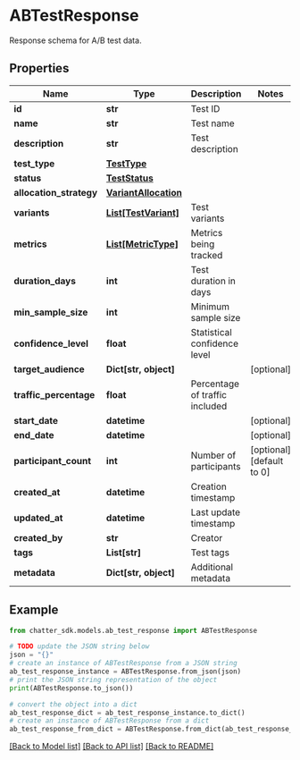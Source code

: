 # ABTestResponse

Response schema for A/B test data.

## Properties

Name | Type | Description | Notes
------------ | ------------- | ------------- | -------------
**id** | **str** | Test ID | 
**name** | **str** | Test name | 
**description** | **str** | Test description | 
**test_type** | [**TestType**](TestType.md) |  | 
**status** | [**TestStatus**](TestStatus.md) |  | 
**allocation_strategy** | [**VariantAllocation**](VariantAllocation.md) |  | 
**variants** | [**List[TestVariant]**](TestVariant.md) | Test variants | 
**metrics** | [**List[MetricType]**](MetricType.md) | Metrics being tracked | 
**duration_days** | **int** | Test duration in days | 
**min_sample_size** | **int** | Minimum sample size | 
**confidence_level** | **float** | Statistical confidence level | 
**target_audience** | **Dict[str, object]** |  | [optional] 
**traffic_percentage** | **float** | Percentage of traffic included | 
**start_date** | **datetime** |  | [optional] 
**end_date** | **datetime** |  | [optional] 
**participant_count** | **int** | Number of participants | [optional] [default to 0]
**created_at** | **datetime** | Creation timestamp | 
**updated_at** | **datetime** | Last update timestamp | 
**created_by** | **str** | Creator | 
**tags** | **List[str]** | Test tags | 
**metadata** | **Dict[str, object]** | Additional metadata | 

## Example

```python
from chatter_sdk.models.ab_test_response import ABTestResponse

# TODO update the JSON string below
json = "{}"
# create an instance of ABTestResponse from a JSON string
ab_test_response_instance = ABTestResponse.from_json(json)
# print the JSON string representation of the object
print(ABTestResponse.to_json())

# convert the object into a dict
ab_test_response_dict = ab_test_response_instance.to_dict()
# create an instance of ABTestResponse from a dict
ab_test_response_from_dict = ABTestResponse.from_dict(ab_test_response_dict)
```
[[Back to Model list]](../README.md#documentation-for-models) [[Back to API list]](../README.md#documentation-for-api-endpoints) [[Back to README]](../README.md)



